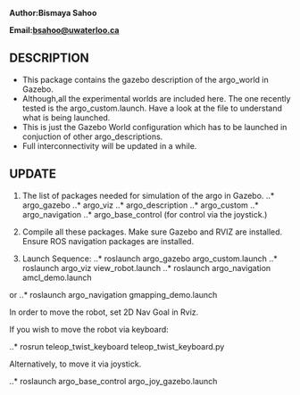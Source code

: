 **Author:Bismaya Sahoo**

**Email:bsahoo@uwaterloo.ca**


**DESCRIPTION**
--------------

* This package contains the gazebo description of the argo_world in Gazebo. 
* Although,all the experimental worlds are included here. The one recently tested is the argo_custom.launch. Have a look at the file to understand what is being launched.
* This is just the Gazebo World configuration which has to be launched in conjuction of other argo_descriptions. 
* Full interconnectivity will be updated in a while.

**UPDATE**
----------

1. The list of packages needed for simulation of the argo in Gazebo.
..* argo_gazebo
..* argo_viz
..* argo_description
..* argo_custom
..* argo_navigation
..* argo_base_control (for control via the joystick.)

2. Compile all these packages. Make sure Gazebo and RVIZ are installed. Ensure ROS navigation packages are installed.

3. Launch Sequence:
..* roslaunch argo_gazebo argo_custom.launch
..* roslaunch argo_viz view_robot.launch
..* roslaunch argo_navigation amcl_demo.launch 

or
..* roslaunch argo_navigation gmapping_demo.launch

In order to move the robot, set 2D Nav Goal in Rviz. 

If you wish to move the robot via keyboard:

..* rosrun teleop_twist_keyboard teleop_twist_keyboard.py

Alternatively, to move it via joystick.

..*  roslaunch argo_base_control argo_joy_gazebo.launch

